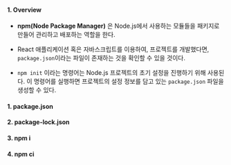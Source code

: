 
#### 1. Overview

- **npm(Node Package Manager)** 은 Node.js에서 사용하는 모듈들을 패키지로 만들어 관리하고 배포하는 역할을 한다.

- React 애플리케이션 혹은 자바스크립트를 이용하여, 프로젝트를 개발했다면, `package.json`이라는 파일이 존재하는 것을 확인할 수 있을 것이다. 

- `npm init` 이라는 명령어는 Node.js 프로젝트의 초기 설정을 진행하기 위해 사용된다. 이 명령어를 실행하면 프로젝트의 설정 정보를 담고 있는 `package.json` 파일을 생성할 수 있다.
#### 1. package.json


#### 2. package-lock.json


#### 3. npm i


#### 4. npm ci
